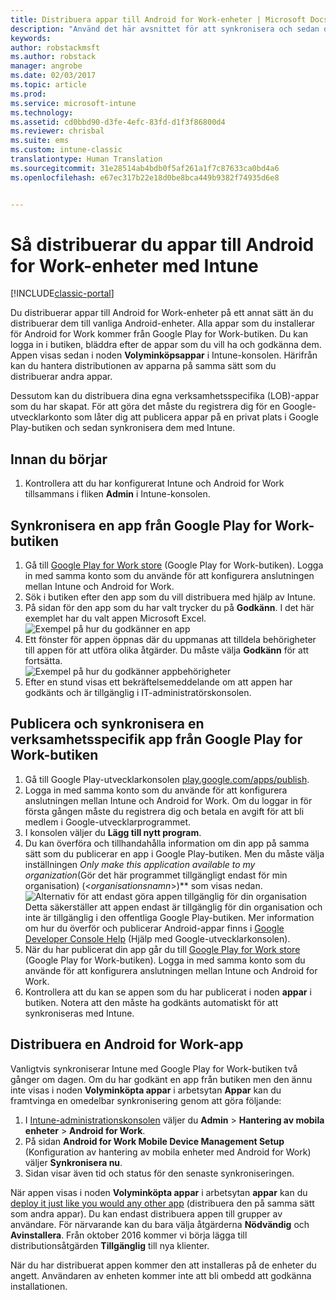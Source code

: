 ```yaml
---
title: Distribuera appar till Android for Work-enheter | Microsoft Docs
description: "Använd det här avsnittet för att synkronisera och sedan distribuera appar till Android for Work-enheter från Google Play for Work Store."
keywords: 
author: robstackmsft
ms.author: robstack
manager: angrobe
ms.date: 02/03/2017
ms.topic: article
ms.prod: 
ms.service: microsoft-intune
ms.technology: 
ms.assetid: cd0bbd90-d3fe-4efc-83fd-d1f3f86800d4
ms.reviewer: chrisbal
ms.suite: ems
ms.custom: intune-classic
translationtype: Human Translation
ms.sourcegitcommit: 31e28514ab4bdb0f5af261a1f7c87633ca0bd4a6
ms.openlocfilehash: e67ec317b22e18d0be8bca449b9382f74935d6e8


---
```


# <a name="how-to-deploy-apps-to-android-for-work-devices-with-intune"></a>Så distribuerar du appar till Android for Work-enheter med Intune

[!INCLUDE[classic-portal](../includes/classic-portal.md)]

Du distribuerar appar till Android for Work-enheter på ett annat sätt än du distribuerar dem till vanliga Android-enheter. Alla appar som du installerar för Android for Work kommer från Google Play for Work-butiken. Du kan logga in i butiken, bläddra efter de appar som du vill ha och godkänna dem.
Appen visas sedan i noden **Volyminköpsappar** i Intune-konsolen. Härifrån kan du hantera distributionen av apparna på samma sätt som du distribuerar andra appar.

Dessutom kan du distribuera dina egna verksamhetsspecifika (LOB)-appar som du har skapat. För att göra det måste du registrera dig för en Google-utvecklarkonto som låter dig att publicera appar på en privat plats i Google Play-butiken och sedan synkronisera dem med Intune.

## <a name="before-you-start"></a>Innan du börjar

1. Kontrollera att du har konfigurerat Intune och Android for Work tillsammans i fliken **Admin** i Intune-konsolen.

## <a name="synchronize-an-app-from-the-google-play-for-work-store"></a>Synkronisera en app från Google Play for Work-butiken


1. Gå till [Google Play for Work store](https://play.google.com/work) (Google Play for Work-butiken). Logga in med samma konto som du använde för att konfigurera anslutningen mellan Intune och Android for Work.
2. Sök i butiken efter den app som du vill distribuera med hjälp av Intune.
3. På sidan för den app som du har valt trycker du på **Godkänn**. I det här exemplet har du valt appen Microsoft Excel.<br>
  ![Exempel på hur du godkänner en app](media/approve.png)
4. Ett fönster för appen öppnas där du uppmanas att tilldela behörigheter till appen för att utföra olika åtgärder. Du måste välja **Godkänn** för att fortsätta.<br>
  ![Exempel på hur du godkänner appbehörigheter](media/approve-app-permissions.png)
5. Efter en stund visas ett bekräftelsemeddelande om att appen har godkänts och är tillgänglig i IT-administratörskonsolen.

## <a name="publish-then-synchronize-a-line-of-business-app-from-the-google-play-for-work-store"></a>Publicera och synkronisera en verksamhetsspecifik app från Google Play for Work-butiken

1. Gå till Google Play-utvecklarkonsolen [play.google.com/apps/publish](https://play.google.com/apps/publish).
2. Logga in med samma konto som du använde för att konfigurera anslutningen mellan Intune och Android for Work. Om du loggar in för första gången måste du registrera dig och betala en avgift för att bli medlem i Google-utvecklarprogrammet.
3. I konsolen väljer du **Lägg till nytt program**.
4. Du kan överföra och tillhandahålla information om din app på samma sätt som du publicerar en app i Google Play-butiken. Men du måste välja inställningen *Only make this application available to my organization*(Gör det här programmet tillgängligt endast för min organisation) (<*organisationsnamn*>)** som visas nedan.<br>
  ![Alternativ för att endast göra appen tillgänglig för din organisation](media/restrict.png)<br>
Detta säkerställer att appen endast är tillgänglig för din organisation och inte är tillgänglig i den offentliga Google Play-butiken.
Mer information om hur du överför och publicerar Android-appar finns i [Google Developer Console Help](https://support.google.com/googleplay/android-developer/answer/113469) (Hjälp med Google-utvecklarkonsolen).
5. När du har publicerat din app går du till [Google Play for Work store](https://play.google.com/work) (Google Play for Work-butiken). Logga in med samma konto som du använde för att konfigurera anslutningen mellan Intune och Android for Work.
6. Kontrollera att du kan se appen som du har publicerat i noden **appar** i butiken. Notera att den måste ha godkänts automatiskt för att synkroniseras med Intune.

## <a name="deploy-an-android-for-work-app"></a>Distribuera en Android for Work-app

Vanligtvis synkroniserar Intune med Google Play for Work-butiken två gånger om dagen. Om du har godkänt en app från butiken men den ännu inte visas i noden **Volyminköpta appar** i arbetsytan **Appar** kan du framtvinga en omedelbar synkronisering genom att göra följande:

1. I [Intune-administrationskonsolen](https://manage.microsoft.com) väljer du **Admin** > **Hantering av mobila enheter** > **Android for Work**.
2. På sidan **Android for Work Mobile Device Management Setup** (Konfiguration av hantering av mobila enheter med Android for Work) väljer **Synkronisera nu**.
3. Sidan visar även tid och status för den senaste synkroniseringen.

När appen visas i noden **Volyminköpta appar** i arbetsytan **appar** kan du [deploy it just like you would any other app](deploy-apps-in-microsoft-intune.md) (distribuera den på samma sätt som andra appar). Du kan endast distribuera appen till grupper av användare. För närvarande kan du bara välja åtgärderna **Nödvändig** och **Avinstallera**. Från oktober 2016 kommer vi börja lägga till distributionsåtgärden **Tillgänglig** till nya klienter.

När du har distribuerat appen kommer den att installeras på de enheter du angett. Användaren av enheten kommer inte att bli ombedd att godkänna installationen.



<!--HONumber=Feb17_HO1-->


